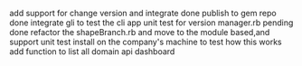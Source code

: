 add support for change version and integrate done
publish to gem repo done
integrate gli to test the cli app
unit test for version manager.rb pending done
refactor the shapeBranch.rb and move to the module based,and support unit test
install on the company's machine to test how this works
add function to list all domain api dashboard

